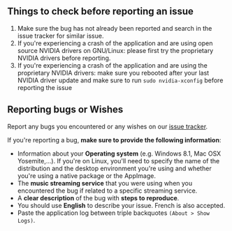 Things to check before reporting an issue
-----------------------------------------

1. Make sure the bug has not already been reported and search in the issue tracker for similar issue.
2. If you're experiencing a crash of the application and are using open source NVIDIA drivers on GNU/Linux: please first try the proprietary NVIDIA drivers before reporting.
3. If you're experiencing a crash of the application and are using the proprietary NVIDIA drivers: make sure you rebooted after your last NVIDIA driver update and make sure to run ``sudo nvidia-xconfig`` before reporting the issue

Reporting bugs or Wishes
------------------------

Report any bugs you encountered or any wishes on our [issue tracker](https://github.com/ColinDuquesnoy/MellowPlayer/issues).

If you're reporting a bug, **make sure to provide the following information**:

- Information about your **Operating system** (e.g. Windows 8.1, Mac OSX Yosemite,...). If you're on Linux, you'll need to specify the
  name of the distribution and the desktop environment you're using and whether you're using a native package or the AppImage.
- The **music streaming service** that you were using when you encountered the bug if related to a specific streaming service.
- A **clear description** of the bug with **steps to reproduce**.
- You should use **English** to describe your issue. French is also accepted.
- Paste the application log between triple backquotes ```(About > Show Logs)```.
